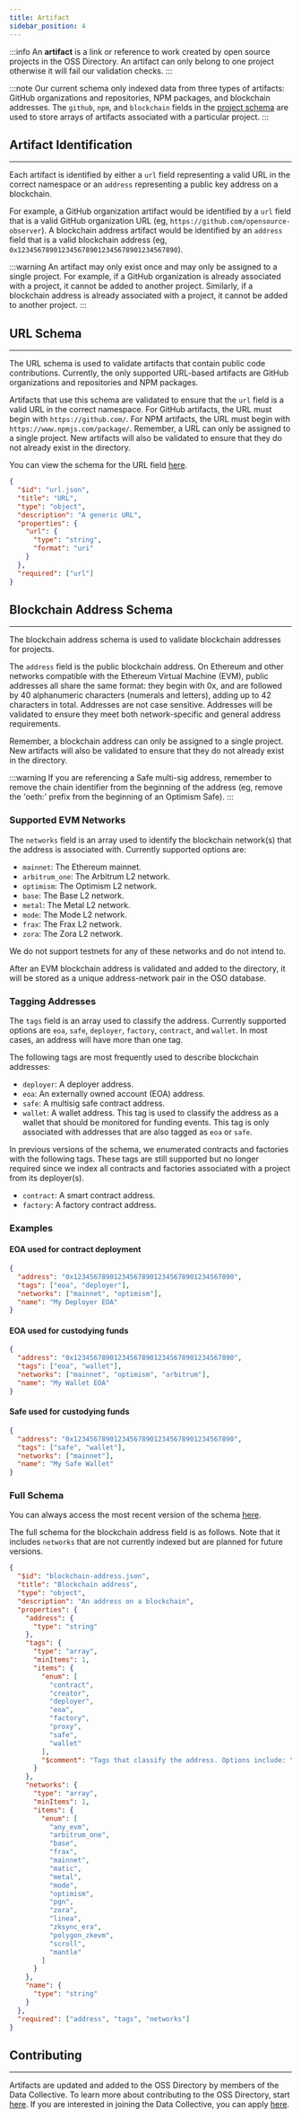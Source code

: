 ```yaml
---
title: Artifact
sidebar_position: 4
---
```


:::info
An **artifact** is a link or reference to work created by open source projects in the OSS Directory. An artifact can only belong to one project otherwise it will fail our validation checks.
:::

:::note
Our current schema only indexed data from three types of artifacts: GitHub organizations and repositories, NPM packages, and blockchain addresses. The `github`, `npm`, and `blockchain` fields in the [project schema](./project) are used to store arrays of artifacts associated with a particular project.
:::

## Artifact Identification

---

Each artifact is identified by either a `url` field representing a valid URL in the correct namespace or an `address` representing a public key address on a blockchain.

For example, a GitHub organization artifact would be identified by a `url` field that is a valid GitHub organization URL (eg, `https://github.com/opensource-observer`). A blockchain address artifact would be identified by an `address` field that is a valid blockchain address (eg, `0x1234567890123456789012345678901234567890`).

:::warning
An artifact may only exist once and may only be assigned to a single project. For example, if a GitHub organization is already associated with a project, it cannot be added to another project. Similarly, if a blockchain address is already associated with a project, it cannot be added to another project.
:::

## URL Schema

---

The URL schema is used to validate artifacts that contain public code contributions. Currently, the only supported URL-based artifacts are GitHub organizations and repositories and NPM packages.

Artifacts that use this schema are validated to ensure that the `url` field is a valid URL in the correct namespace. For GitHub artifacts, the URL must begin with `https://github.com/`. For NPM artifacts, the URL must begin with `https://www.npmjs.com/package/`. Remember, a URL can only be assigned to a single project. New artifacts will also be validated to ensure that they do not already exist in the directory.

You can view the schema for the URL field [here](https://github.com/opensource-observer/oss-directory/blob/main/src/resources/schema/url.json).

```json
{
  "$id": "url.json",
  "title": "URL",
  "type": "object",
  "description": "A generic URL",
  "properties": {
    "url": {
      "type": "string",
      "format": "uri"
    }
  },
  "required": ["url"]
}
```

## Blockchain Address Schema

---

The blockchain address schema is used to validate blockchain addresses for projects.

The `address` field is the public blockchain address. On Ethereum and other networks compatible with the Ethereum Virtual Machine (EVM), public addresses all share the same format: they begin with 0x, and are followed by 40 alphanumeric characters (numerals and letters), adding up to 42 characters in total. Addresses are not case sensitive. Addresses will be validated to ensure they meet both network-specific and general address requirements.

Remember, a blockchain address can only be assigned to a single project. New artifacts will also be validated to ensure that they do not already exist in the directory.

:::warning
If you are referencing a Safe multi-sig address, remember to remove the chain identifier from the beginning of the address (eg, remove the 'oeth:' prefix from the beginning of an Optimism Safe).
:::

### Supported EVM Networks

The `networks` field is an array used to identify the blockchain network(s) that the address is associated with. Currently supported options are:

- `mainnet`: The Ethereum mainnet.
- `arbitrum_one`: The Arbitrum L2 network.
- `optimism`: The Optimism L2 network.
- `base`: The Base L2 network.
- `metal`: The Metal L2 network.
- `mode`: The Mode L2 network.
- `frax`: The Frax L2 network.
- `zora`: The Zora L2 network.

We do not support testnets for any of these networks and do not intend to.

After an EVM blockchain address is validated and added to the directory, it will be stored as a unique address-network pair in the OSO database.

### Tagging Addresses

The `tags` field is an array used to classify the address. Currently supported options are `eoa`, `safe`, `deployer`, `factory`, `contract`, and `wallet`. In most cases, an address will have more than one tag.

The following tags are most frequently used to describe blockchain addresses:

- `deployer`: A deployer address.
- `eoa`: An externally owned account (EOA) address.
- `safe`: A multisig safe contract address.
- `wallet`: A wallet address. This tag is used to classify the address as a wallet that should be monitored for funding events. This tag is only associated with addresses that are also tagged as `eoa` or `safe`.

In previous versions of the schema, we enumerated contracts and factories with the following tags. These tags are still supported but no longer required since we index all contracts and factories associated with a project from its deployer(s).

- `contract`: A smart contract address.
- `factory`: A factory contract address.

### Examples

#### EOA used for contract deployment

```json
{
  "address": "0x1234567890123456789012345678901234567890",
  "tags": ["eoa", "deployer"],
  "networks": ["mainnet", "optimism"],
  "name": "My Deployer EOA"
}
```

#### EOA used for custodying funds

```json
{
  "address": "0x1234567890123456789012345678901234567890",
  "tags": ["eoa", "wallet"],
  "networks": ["mainnet", "optimism", "arbitrum"],
  "name": "My Wallet EOA"
}
```

#### Safe used for custodying funds

```json
{
  "address": "0x1234567890123456789012345678901234567890",
  "tags": ["safe", "wallet"],
  "networks": ["mainnet"],
  "name": "My Safe Wallet"
}
```

### Full Schema

You can always access the most recent version of the schema [here](https://github.com/opensource-observer/oss-directory/blob/main/src/resources/schema/blockchain-address.json).

The full schema for the blockchain address field is as follows. Note that it includes `networks` that are not currently indexed but are planned for future versions.

```json
{
  "$id": "blockchain-address.json",
  "title": "Blockchain address",
  "type": "object",
  "description": "An address on a blockchain",
  "properties": {
    "address": {
      "type": "string"
    },
    "tags": {
      "type": "array",
      "minItems": 1,
      "items": {
        "enum": [
          "contract",
          "creator",
          "deployer",
          "eoa",
          "factory",
          "proxy",
          "safe",
          "wallet"
        ],
        "$comment": "Tags that classify the address. Options include: \n- 'eoa': Externally Owned Account \n- 'safe': Gnosis Safe or other multi-sig wallet \n- 'deployer' (or 'creator'): An address that should be monitored for contract deployment events \n- 'factory': A contract that deploys other contracts \n- 'proxy': Proxy contract \n- 'contract': A smart contract address \n- 'wallet': An address that should be monitored for funding events"
      }
    },
    "networks": {
      "type": "array",
      "minItems": 1,
      "items": {
        "enum": [
          "any_evm",
          "arbitrum_one",
          "base",
          "frax",
          "mainnet",
          "matic",
          "metal",
          "mode",
          "optimism",
          "pgn",
          "zora",
          "linea",
          "zksync_era",
          "polygon_zkevm",
          "scroll",
          "mantle"
        ]
      }
    },
    "name": {
      "type": "string"
    }
  },
  "required": ["address", "tags", "networks"]
}
```

## Contributing

---

Artifacts are updated and added to the OSS Directory by members of the Data Collective. To learn more about contributing to the OSS Directory, start [here](../../contribute/project-data). If you are interested in joining the Data Collective, you can apply [here](https://www.kariba.network/).
